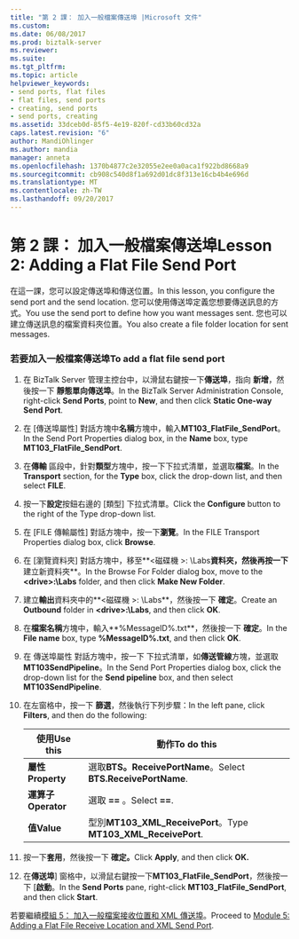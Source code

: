 ```yaml
---
title: "第 2 課： 加入一般檔案傳送埠 |Microsoft 文件"
ms.custom: 
ms.date: 06/08/2017
ms.prod: biztalk-server
ms.reviewer: 
ms.suite: 
ms.tgt_pltfrm: 
ms.topic: article
helpviewer_keywords:
- send ports, flat files
- flat files, send ports
- creating, send ports
- send ports, creating
ms.assetid: 33dceb0d-85f5-4e19-820f-cd33b60cd32a
caps.latest.revision: "6"
author: MandiOhlinger
ms.author: mandia
manager: anneta
ms.openlocfilehash: 1370b4877c2e32055e2ee0a0aca1f922bd8668a9
ms.sourcegitcommit: cb908c540d8f1a692d01dc8f313e16cb4b4e696d
ms.translationtype: MT
ms.contentlocale: zh-TW
ms.lasthandoff: 09/20/2017
---
```

# <a name="lesson-2-adding-a-flat-file-send-port"></a><span data-ttu-id="736d1-102">第 2 課： 加入一般檔案傳送埠</span><span class="sxs-lookup"><span data-stu-id="736d1-102">Lesson 2: Adding a Flat File Send Port</span></span>
<span data-ttu-id="736d1-103">在這一課，您可以設定傳送埠和傳送位置。</span><span class="sxs-lookup"><span data-stu-id="736d1-103">In this lesson, you configure the send port and the send location.</span></span> <span data-ttu-id="736d1-104">您可以使用傳送埠定義您想要傳送訊息的方式。</span><span class="sxs-lookup"><span data-stu-id="736d1-104">You use the send port to define how you want messages sent.</span></span> <span data-ttu-id="736d1-105">您也可以建立傳送訊息的檔案資料夾位置。</span><span class="sxs-lookup"><span data-stu-id="736d1-105">You also create a file folder location for sent messages.</span></span>  
  
### <a name="to-add-a-flat-file-send-port"></a><span data-ttu-id="736d1-106">若要加入一般檔案傳送埠</span><span class="sxs-lookup"><span data-stu-id="736d1-106">To add a flat file send port</span></span>  
  
1.  <span data-ttu-id="736d1-107">在 BizTalk Server 管理主控台中，以滑鼠右鍵按一下**傳送埠**，指向 **新增**，然後按一下 **靜態單向傳送埠**。</span><span class="sxs-lookup"><span data-stu-id="736d1-107">In the BizTalk Server Administration Console, right-click **Send Ports**, point to **New**, and then click **Static One-way Send Port**.</span></span>  
  
2.  <span data-ttu-id="736d1-108">在 [傳送埠屬性] 對話方塊中**名稱**方塊中，輸入**MT103_FlatFile_SendPort**。</span><span class="sxs-lookup"><span data-stu-id="736d1-108">In the Send Port Properties dialog box, in the **Name** box, type **MT103_FlatFile_SendPort**.</span></span>  
  
3.  <span data-ttu-id="736d1-109">在**傳輸** 區段中，針對**類型**方塊中，按一下下拉式清單，並選取**檔案**。</span><span class="sxs-lookup"><span data-stu-id="736d1-109">In the **Transport** section, for the **Type** box, click the drop-down list, and then select **FILE**.</span></span>  
  
4.  <span data-ttu-id="736d1-110">按一下**設定**按鈕右邊的 [類型] 下拉式清單。</span><span class="sxs-lookup"><span data-stu-id="736d1-110">Click the **Configure** button to the right of the Type drop-down list.</span></span>  
  
5.  <span data-ttu-id="736d1-111">在 [FILE 傳輸屬性] 對話方塊中，按一下**瀏覽**。</span><span class="sxs-lookup"><span data-stu-id="736d1-111">In the FILE Transport Properties dialog box, click **Browse**.</span></span>  
  
6.  <span data-ttu-id="736d1-112">在 [瀏覽資料夾] 對話方塊中，移至**\<磁碟機 >: \Labs**資料夾，然後再按一下**建立新資料夾**。</span><span class="sxs-lookup"><span data-stu-id="736d1-112">In the Browse For Folder dialog box, move to the **\<drive>:\Labs** folder, and then click **Make New Folder**.</span></span>  
  
7.  <span data-ttu-id="736d1-113">建立**輸出**資料夾中的**\<磁碟機 >: \Labs**，然後按一下 **確定**。</span><span class="sxs-lookup"><span data-stu-id="736d1-113">Create an **Outbound** folder in **\<drive>:\Labs**, and then click **OK**.</span></span>  
  
8.  <span data-ttu-id="736d1-114">在**檔案名稱**方塊中，輸入**%MessageID%.txt**，然後按一下 **確定**。</span><span class="sxs-lookup"><span data-stu-id="736d1-114">In the **File name** box, type **%MessageID%.txt**, and then click **OK**.</span></span>  
  
9. <span data-ttu-id="736d1-115">在 傳送埠屬性 對話方塊中，按一下 下拉式清單，如**傳送管線**方塊，並選取**MT103SendPipeline**。</span><span class="sxs-lookup"><span data-stu-id="736d1-115">In the Send Port Properties dialog box, click the drop-down list for the **Send pipeline** box, and then select **MT103SendPipeline**.</span></span>  
  
10. <span data-ttu-id="736d1-116">在左窗格中，按一下 **篩選**，然後執行下列步驟：</span><span class="sxs-lookup"><span data-stu-id="736d1-116">In the left pane, click **Filters**, and then do the following:</span></span>  
  
    |<span data-ttu-id="736d1-117">使用</span><span class="sxs-lookup"><span data-stu-id="736d1-117">Use this</span></span>|<span data-ttu-id="736d1-118">動作</span><span class="sxs-lookup"><span data-stu-id="736d1-118">To do this</span></span>|  
    |--------------|----------------|  
    |<span data-ttu-id="736d1-119">**屬性**</span><span class="sxs-lookup"><span data-stu-id="736d1-119">**Property**</span></span>|<span data-ttu-id="736d1-120">選取**BTS。ReceivePortName**。</span><span class="sxs-lookup"><span data-stu-id="736d1-120">Select **BTS.ReceivePortName**.</span></span>|  
    |<span data-ttu-id="736d1-121">**運算子**</span><span class="sxs-lookup"><span data-stu-id="736d1-121">**Operator**</span></span>|<span data-ttu-id="736d1-122">選取 **==** 。</span><span class="sxs-lookup"><span data-stu-id="736d1-122">Select **==**.</span></span>|  
    |<span data-ttu-id="736d1-123">**值**</span><span class="sxs-lookup"><span data-stu-id="736d1-123">**Value**</span></span>|<span data-ttu-id="736d1-124">型別**MT103_XML_ReceivePort**。</span><span class="sxs-lookup"><span data-stu-id="736d1-124">Type **MT103_XML_ReceivePort**.</span></span>|  
  
11. <span data-ttu-id="736d1-125">按一下**套用**，然後按一下  **確定。**</span><span class="sxs-lookup"><span data-stu-id="736d1-125">Click **Apply**, and then click **OK.**</span></span>  
  
12. <span data-ttu-id="736d1-126">在**傳送埠**] 窗格中，以滑鼠右鍵按一下**MT103_FlatFile_SendPort**，然後按一下 [**啟動**。</span><span class="sxs-lookup"><span data-stu-id="736d1-126">In the **Send Ports** pane, right-click **MT103_FlatFile_SendPort**, and then click **Start**.</span></span>  
  
 <span data-ttu-id="736d1-127">若要繼續[模組 5： 加入一般檔案接收位置和 XML 傳送埠](../../adapters-and-accelerators/accelerator-swift/module-5-adding-a-flat-file-receive-location-and-xml-send-port.md)。</span><span class="sxs-lookup"><span data-stu-id="736d1-127">Proceed to [Module 5: Adding a Flat File Receive Location and XML Send Port](../../adapters-and-accelerators/accelerator-swift/module-5-adding-a-flat-file-receive-location-and-xml-send-port.md).</span></span>